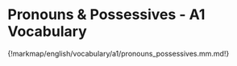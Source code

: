 # Pronouns & Possessives - A1 Vocabulary

{!markmap/english/vocabulary/a1/pronouns_possessives.mm.md!}
